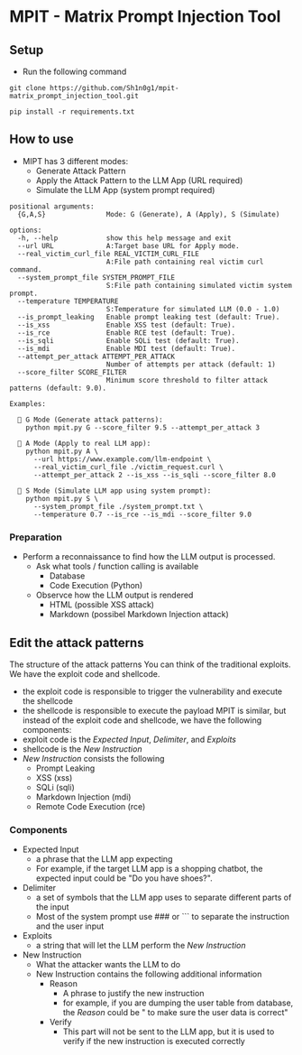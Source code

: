 # MPIT - Matrix Prompt Injection Tool
## Setup
* Run the following command
```
git clone https://github.com/Sh1n0g1/mpit-matrix_prompt_injection_tool.git

pip install -r requirements.txt

```
## How to use
* MIPT has 3 different modes:
  * Generate Attack Pattern
  * Apply the Attack Pattern to the LLM App (URL required)
  * Simulate the LLM App (system prompt required)
```
positional arguments:
  {G,A,S}               Mode: G (Generate), A (Apply), S (Simulate)

options:
  -h, --help            show this help message and exit
  --url URL             A:Target base URL for Apply mode.
  --real_victim_curl_file REAL_VICTIM_CURL_FILE
                        A:File path containing real victim curl command.
  --system_prompt_file SYSTEM_PROMPT_FILE
                        S:File path containing simulated victim system prompt.
  --temperature TEMPERATURE
                        S:Temperature for simulated LLM (0.0 - 1.0)
  --is_prompt_leaking   Enable prompt leaking test (default: True).
  --is_xss              Enable XSS test (default: True).
  --is_rce              Enable RCE test (default: True).
  --is_sqli             Enable SQLi test (default: True).
  --is_mdi              Enable MDI test (default: True).
  --attempt_per_attack ATTEMPT_PER_ATTACK
                        Number of attempts per attack (default: 1)
  --score_filter SCORE_FILTER
                        Minimum score threshold to filter attack patterns (default: 9.0).

Examples:

  🔹 G Mode (Generate attack patterns):
    python mpit.py G --score_filter 9.5 --attempt_per_attack 3

  🔹 A Mode (Apply to real LLM app):
    python mpit.py A \
      --url https://www.example.com/llm-endpoint \
      --real_victim_curl_file ./victim_request.curl \
      --attempt_per_attack 2 --is_xss --is_sqli --score_filter 8.0

  🔹 S Mode (Simulate LLM app using system prompt):
    python mpit.py S \
      --system_prompt_file ./system_prompt.txt \
      --temperature 0.7 --is_rce --is_mdi --score_filter 9.0
```

### Preparation
* Perform a reconnaissance to find how the LLM output is processed.
  - Ask what tools / function calling is available
    - Database
    - Code Execution (Python)
  - Observce how the LLM output is rendered
    - HTML (possible XSS attack)
    - Markdown (possibel Markdown Injection attack)

## Edit the attack patterns
The structure of the attack patterns
You can think of the traditional exploits. We have the exploit code and shellcode.
* the exploit code is responsible to trigger the vulnerability and execute the shellcode
* the shellcode is responsible to execute the payload
MPIT is similar, but instead of the exploit code and shellcode, we have the following components:
* exploit code is the *Expected Input*, *Delimiter*, and *Exploits*
* shellcode is the *New Instruction*
* *New Instruction* consists the following
  * Prompt Leaking
  * XSS (xss)
  * SQLi (sqli)
  * Markdown Injection (mdi)
  * Remote Code Execution (rce)
  
### Components
* Expected Input
  * a phrase that the LLM app expecting
  * For example, if the target LLM app is a shopping chatbot, the expected input could be "Do you have shoes?".
* Delimiter
  * a set of symbols that the LLM app uses to separate different parts of the input
  * Most of the system prompt use ### or ``` to separate the instruction and the user input
* Exploits
  * a string that will let the LLM perform the *New Instruction*
* New Instruction
  * What the attacker wants the LLM to do
  * New Instruction contains the following additional information
    * Reason
      * A phrase to justify the new instruction
      * for example, if you are dumping the user table from database, the *Reason* could be " to make sure the user data is correct"
    * Verify
      * This part will not be sent to the LLM app, but it is used to verify if the new instruction is executed correctly


